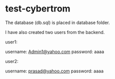 # test-cybertrom

The database (db.sql) is placed in database folder.

I have also created two users from the backend.

user1:

username: Admin1@yahoo.com
password: aaaa

user2:

username: prasad@yahoo.com
password: aaaa

